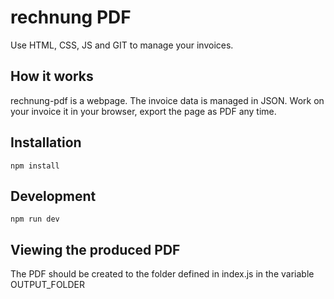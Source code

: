 # rechnung PDF

Use HTML, CSS, JS and GIT to manage your invoices.

## How it works

rechnung-pdf is a webpage.
The invoice data is managed in JSON.
Work on your invoice it in your browser, export the page as PDF any time.

## Installation
```
npm install
```

## Development
```
npm run dev
```

## Viewing the produced PDF

The PDF should be created to the folder defined in index.js in the variable OUTPUT_FOLDER